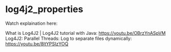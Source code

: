 # log4j2_properties

Watch explaination here:

What is Log4J2 | Log4J2 tutorial with Java: https://youtu.be/OBrzYnASpVM
Log4J2: Parallel Threads: Log to separate files dynamically: https://youtu.be/8ltYPSIzYOQ
